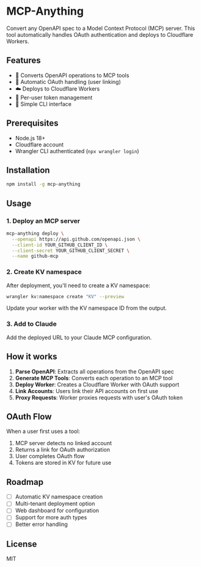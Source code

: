 # MCP-Anything

Convert any OpenAPI spec to a Model Context Protocol (MCP) server. This tool automatically handles OAuth authentication and deploys to Cloudflare Workers.

## Features

- 🔄 Converts OpenAPI operations to MCP tools
- 🔐 Automatic OAuth handling (user linking)
- ☁️ Deploys to Cloudflare Workers
- 🔑 Per-user token management
- 🚀 Simple CLI interface

## Prerequisites

- Node.js 18+
- Cloudflare account
- Wrangler CLI authenticated (`npx wrangler login`)

## Installation

```bash
npm install -g mcp-anything
```

## Usage

### 1. Deploy an MCP server

```bash
mcp-anything deploy \
  --openapi https://api.github.com/openapi.json \
  --client-id YOUR_GITHUB_CLIENT_ID \
  --client-secret YOUR_GITHUB_CLIENT_SECRET \
  --name github-mcp
```

### 2. Create KV namespace

After deployment, you'll need to create a KV namespace:

```bash
wrangler kv:namespace create "KV" --preview
```

Update your worker with the KV namespace ID from the output.

### 3. Add to Claude

Add the deployed URL to your Claude MCP configuration.

## How it works

1. **Parse OpenAPI**: Extracts all operations from the OpenAPI spec
2. **Generate MCP Tools**: Converts each operation to an MCP tool
3. **Deploy Worker**: Creates a Cloudflare Worker with OAuth support
4. **Link Accounts**: Users link their API accounts on first use
5. **Proxy Requests**: Worker proxies requests with user's OAuth token

## OAuth Flow

When a user first uses a tool:
1. MCP server detects no linked account
2. Returns a link for OAuth authorization
3. User completes OAuth flow
4. Tokens are stored in KV for future use

## Roadmap

- [ ] Automatic KV namespace creation
- [ ] Multi-tenant deployment option
- [ ] Web dashboard for configuration
- [ ] Support for more auth types
- [ ] Better error handling

## License

MIT